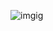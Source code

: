 
![imgig](https://github.com/lheesung/Algorithm/assets/102288399/4d9d48b7-5957-4162-97e8-6aa5dfcafe2b)
